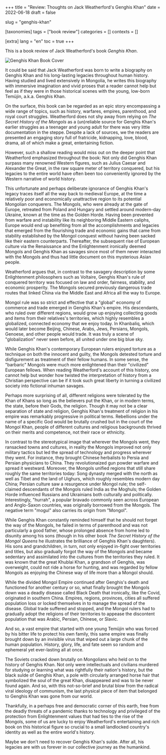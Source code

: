 +++
title = "Review: Thoughts on Jack Weatherford's Genghis Khan"
date = 2022-06-18
draft = false

slug = "genghis-khan"

[taxonomies]
tags = ["book review"]
categories = []
contexts = []

[extra]
lang = "en"
toc = true
+++

This is a book review of Jack Weatherford's book _Genghis Khan_.

<!-- more -->

<img src="/img/genghis_khan_book/genghis-khan-book.jpeg" alt="Genghis Khan Book Cover"/>

It could be said that Jack Weatherford was born to write a biography on Genghis Khan and his long-lasting legacies throughout human history. Having studied and lived extensively in Mongolia, he writes this biography with immersive imagination and vivid proses that a reader cannot help but feel as if they were in those historical scenes with the young, low-born Temüjin, a.k.a. Genghis Khan.

On the surface, this book can be regarded as an epic story encompassing a wide range of topics, such as history, warfares, empires, parenthood, and royal court struggles. Weatherford does not shy away from relying on _The Secret History of the Mongols_ as a (un)reliable source for Genghis Khan's earlier struggles as a teenager and young adult for there was very little documentation in the steppe. Despite a lack of sources, we the readers are presented an engaging story full of fratricide, kidnapping, love, blood, drama, all of which make a great, entertaining fiction.

However, such a shallow reading would miss out on the deeper point that Weatherford emphasized throughout the book: Not only did Genghis Khan surpass many renowned Western figures, such as Julius Caesar and Alexander the Great, in the raw square meter of territory conquered, but his legacies to the entire world have often been too conveniently ignored by the Western narrative of world history.

This unfortunate and perhaps deliberate ignorance of Genghis Khan's legacy traces itself all the way back to medieval Europe, at the time a relatively poor and economically unattractive region to its potential Mongolian conquerers. The Mongols, who were already at the gate of Europe, retreated from Poland and Hungary and settled around modern-day Ukraine, known at the time as the Golden Horde. Having been prevented from warfare and instability like its neighboring Middle Eastern caliphs, Europe would end up benefiting from all the accomplishments and legacies that emerged from the flourishing trade and economic gains that came from stability established by the Mongol conquest without having been sacked like their eastern counterparts. Thereafter, the subsequent rise of European culture via the Renaissance and the Enlightenment ironically deemed Mongols and Genghis Khan as savages since most of them never interacted with the Mongols and thus had little document on this mysterious Asian people.

Weatherford argues that, in contrast to the savagery description by some Enlightenment philosophers such as Voltaire, Genghis Khan's rule of conquered territory was focused on law and order, fairness, stability, and economic prosperity. The Mongols secured previously dangerous trade routes that linked China via the Middle East and Africa all the way to Europe.

Mongol rule was so strict and effective that a "global" economy of commerce and trade emerged in Genghis Khan's empire. His descendants, who ruled over different regions, would grow up enjoying collecting goods and items from their relatives's territories, which highly resembles a globalized, connected economy that we enjoy today. In Khanbaliq, which would later become Beijing, Chinese, Arabs, Jews, Persians, Mongols, Genoese, and other people would trade. It was truly a scene of "globalization" never seen before, all united under one big blue sky.

While Genghis Khan's contemporary European rulers enjoyed torture as a technique on both the innocent and guilty, the Mongols detested torture and disfigurement as treatment of their fellow humans. In some sense, the "barbaric" Mongols were much more enlightened than their "civilized" European fellows. When reading Weatherford's account of this history, one cannot help but wonder how twisted the interpretation of history from a Christian perspective can be if it took such great liberty in turning a civilized society into fictional inhuman savages.

Perhaps more surprising of all, different religions were tolerated by the Khan of Khans so long as the believers put the Khan, or in modern terms, the state, before their Gods, the religion. Though it may not be a clear separation of state and religion, Genghis Khan's treatment of religion in his empire was remarkably progressive in political terms. Rebellions under the name of a specific God would be brutally crushed but in the court of the Mongol Khan, people of different cultures and religious backgrounds thrived on their merits and competence, not their race or ethnicity.

In contrast to the stereotypical image that wherever the Mongols went, they ransacked towns and cultures, in reality the Mongols improved not only military tactics but led the spread of technology and progress wherever they went. For instance, they brought Chinese herbalists to Persia and Persian physicians to China. They revolutionaized gun powder warfare and spread it westward. Moreover, the Mongols unified regions that still share roughly the same territories today: Song dynasty merged with the north as well as Tibet and the land of Uighurs, which roughly resembles modern day China; Persian culture saw a resurgence under Mongol rule; the self-claimed descendants of the Mongols ruled India as the Moghuls; the Golden Horde influenced Russians and Ukrainians both culturally and politically. Interestingly, "hurrah", a popular bravado commonly seen across European and Anglo-Saxon countries, was originally borrowed from the Mongols. The negative term "mogul" also carries its origin from "Mongol".

While Genghis Khan constantly reminded himself that he should not forget the way of the Mongols, he failed in terms of parenthood and was not particularly a good father, whose prolonged absence from home led to disunity among his sons (though in his other book _The Secret History of the Mongol Queens_ he illustrates the brilliance of Genghis Khan's daughters). His sons and grandchildren, in turn, not only enjoyed in-fight over territories and titles, but also gradually forgot the way of the Mongols and became sedentary and assimilated into the cultures from the territories they ruled. It was known that the great Khublai Khan, a grandson of Genghis, was overweight, could not ride a horse for hunting, and was regarded by fellow Mongols as enjoying the Chinese way of life more than a Mongol should.

While the divided Mongol Empire continued after Genghis's death and functioned for another century or so, what finally brought the Mongols down was a deadly disease called Black Death that ironically, like the Covid, originated in southern China. Empires, regions, provinces, cities all suffered population loss or locked themselves in to manage the spread of the disease. Global trade suffered and stopped, and the Mongol rulers had to gradually adopt the religions of their territories to appease the discontent population that was Arabic, Persian, Chinese, or Slavic.

And so, a vast empire that started with one young Temüjin who was forced by his bitter life to protect his own family, this same empire was finally brought down by an invisible virus that wiped out a large chunk of the human population. History, glory, life, and fate seem so random and ephemeral yet ever-lasting all at once.

The Soviets cracked down brutally on Mongolians who held on to the history of Genghis Khan. Not only were intellectuals and civilians murdered for studying or learning what was rightfully their nation's history, but the black sulde of Genghis Khan, a pole with circularly arranged horse hair that symbolized the soul of the great Khan, disappeared and was to be never found again. And so, with this not-so-brief and brutal blow from the radical viral ideology of communism, the last physical piece of item that belonged to Genghis Khan was gone from our world.

Thankfully, in a perhaps free and democratic corner of this earth, free from the deadly threats of a pandemic thanks to technology and privileged of the protection from Enlightenment values that had ties to the rise of the Mongols, some of us are lucky to enjoy Weatherford's entertaining and rich book on this historical figure so crucial to a small landlocked country's identity as well as the entire world's history.

Maybe we don't need to recover Genghis Khan's sulde. After all, his legacies are with us forever in our collective journey as the humankind.
